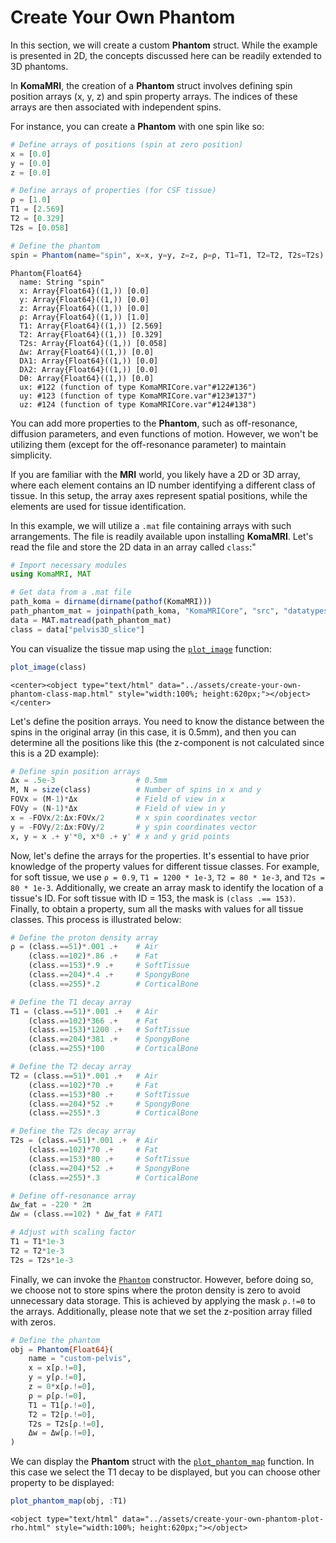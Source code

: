 # Create Your Own Phantom

In this section, we will create a custom **Phantom** struct. While the example is presented in 2D, the concepts discussed here can be readily extended to 3D phantoms.

In **KomaMRI**, the creation of a **Phantom** struct involves defining spin position arrays (x, y, z) and spin property arrays. The indices of these arrays are then associated with independent spins.

For instance, you can create a **Phantom** with one spin like so:
```julia
# Define arrays of positions (spin at zero position)
x = [0.0]
y = [0.0]
z = [0.0]

# Define arrays of properties (for CSF tissue)
ρ = [1.0]
T1 = [2.569]
T2 = [0.329]
T2s = [0.058]

# Define the phantom
spin = Phantom(name="spin", x=x, y=y, z=z, ρ=ρ, T1=T1, T2=T2, T2s=T2s)
```
```julia-repl
Phantom{Float64}
  name: String "spin"
  x: Array{Float64}((1,)) [0.0]
  y: Array{Float64}((1,)) [0.0]
  z: Array{Float64}((1,)) [0.0]
  ρ: Array{Float64}((1,)) [1.0]
  T1: Array{Float64}((1,)) [2.569]
  T2: Array{Float64}((1,)) [0.329]
  T2s: Array{Float64}((1,)) [0.058]
  Δw: Array{Float64}((1,)) [0.0]
  Dλ1: Array{Float64}((1,)) [0.0]
  Dλ2: Array{Float64}((1,)) [0.0]
  Dθ: Array{Float64}((1,)) [0.0]
  ux: #122 (function of type KomaMRICore.var"#122#136")
  uy: #123 (function of type KomaMRICore.var"#123#137")
  uz: #124 (function of type KomaMRICore.var"#124#138")
```

You can add more properties to the **Phantom**, such as off-resonance, diffusion parameters, and even functions of motion. However, we won't be utilizing them (except for the off-resonance parameter) to maintain simplicity.

If you are familiar with the **MRI** world, you likely have a 2D or 3D array, where each element contains an ID number identifying a different class of tissue. In this setup, the array axes represent spatial positions, while the elements are used for tissue identification.

In this example, we will utilize a `.mat` file containing arrays with such arrangements. The file is readily available upon installing **KomaMRI**. Let's read the file and store the 2D data in an array called `class`:"
```julia
# Import necessary modules
using KomaMRI, MAT

# Get data from a .mat file
path_koma = dirname(dirname(pathof(KomaMRI)))
path_phantom_mat = joinpath(path_koma, "KomaMRICore", "src", "datatypes", "phantom", "pelvis2D.mat")
data = MAT.matread(path_phantom_mat)
class = data["pelvis3D_slice"]
```

You can visualize the tissue map using the [`plot_image`](@ref) function:
```julia
plot_image(class)
```
```@raw html
<center><object type="text/html" data="../assets/create-your-own-phantom-class-map.html" style="width:100%; height:620px;"></object></center>
```

Let's define the position arrays. You need to know the distance between the spins in the original array (in this case, it is 0.5mm), and then you can determine all the positions like this (the z-component is not calculated since this is a 2D example):
```julia
# Define spin position arrays
Δx = .5e-3                  # 0.5mm
M, N = size(class)          # Number of spins in x and y
FOVx = (M-1)*Δx             # Field of view in x
FOVy = (N-1)*Δx             # Field of view in y
x = -FOVx/2:Δx:FOVx/2       # x spin coordinates vector
y = -FOVy/2:Δx:FOVy/2       # y spin coordinates vector
x, y = x .+ y'*0, x*0 .+ y' # x and y grid points
```

Now, let's define the arrays for the properties. It's essential to have prior knowledge of the property values for different tissue classes. For example, for soft tissue, we use `ρ = 0.9`, `T1 = 1200 * 1e-3`, `T2 = 80 * 1e-3`, and `T2s = 80 * 1e-3`. Additionally, we create an array mask to identify the location of a tissue's ID. For soft tissue with ID = 153, the mask is `(class .== 153)`. Finally, to obtain a property, sum all the masks with values for all tissue classes. This process is illustrated below: 
```julia
# Define the proton density array
ρ = (class.==51)*.001 .+    # Air
    (class.==102)*.86 .+    # Fat
    (class.==153)*.9 .+     # SoftTissue
    (class.==204)*.4 .+     # SpongyBone
    (class.==255)*.2        # CorticalBone

# Define the T1 decay array
T1 = (class.==51)*.001 .+   # Air
    (class.==102)*366 .+    # Fat
    (class.==153)*1200 .+   # SoftTissue
    (class.==204)*381 .+    # SpongyBone
    (class.==255)*100       # CorticalBone

# Define the T2 decay array
T2 = (class.==51)*.001 .+   # Air
    (class.==102)*70 .+     # Fat
    (class.==153)*80 .+     # SoftTissue
    (class.==204)*52 .+     # SpongyBone
    (class.==255)*.3        # CorticalBone

# Define the T2s decay array
T2s = (class.==51)*.001 .+  # Air
    (class.==102)*70 .+     # Fat
    (class.==153)*80 .+     # SoftTissue
    (class.==204)*52 .+     # SpongyBone
    (class.==255)*.3        # CorticalBone

# Define off-resonance array
Δw_fat = -220 * 2π
Δw = (class.==102) * Δw_fat # FAT1

# Adjust with scaling factor
T1 = T1*1e-3
T2 = T2*1e-3
T2s = T2s*1e-3
```

Finally, we can invoke the [`Phantom`](@Ref) constructor. However, before doing so, we choose not to store spins where the proton density is zero to avoid unnecessary data storage. This is achieved by applying the mask `ρ.!=0` to the arrays. Additionally, please note that we set the z-position array filled with zeros.
```julia
# Define the phantom
obj = Phantom{Float64}(
    name = "custom-pelvis",
	x = x[ρ.!=0],
	y = y[ρ.!=0],
	z = 0*x[ρ.!=0],
	ρ = ρ[ρ.!=0],
	T1 = T1[ρ.!=0],
	T2 = T2[ρ.!=0],
	T2s = T2s[ρ.!=0],
	Δw = Δw[ρ.!=0],
)
```

We can display the **Phantom** struct with the [`plot_phantom_map`](@ref) function. In this case we select the T1 decay to be displayed, but you can choose other property to be displayed:
```julia
plot_phantom_map(obj, :T1)
```
```@raw html
<object type="text/html" data="../assets/create-your-own-phantom-plot-rho.html" style="width:100%; height:620px;"></object>
```
